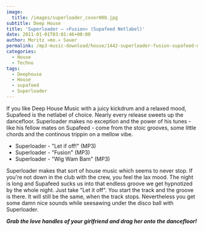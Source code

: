 ```yaml
---
image:
  title: /images/superloader_cover008.jpg
subtitle: Deep House
title: 'Superloader – »Fusion« (Supafeed Netlabel)'
date: 2011-01-01T03:01:46+00:00
author: Moritz »mo.« Sauer
permalink: /mp3-music-download/house/1442-superloader-fusion-supafeed-netlabel
categories:
  - House
  - Techno
tags:
  - Deephouse
  - House
  - supafeed
  - Superloader
---
```

If you like Deep House Music with a juicy kickdrum and a relaxed mood, Supafeed is the netlabel of choice. Nearly every release sweets up the dancefloor. Superloader makes no exception and the power of his tunes - like his fellow mates on Supafeed - come from the stoic grooves, some little chords and the continous trippin on a mellow vibe.

- Superloader - "Let if off!" (MP3)
- Superloader - "Fusion" (MP3)
- Superloader - "Wig Wam Bam" (MP3)

Superloader makes that sort of house music which seems to never stop. If you're not down in the club with the crew, you feel the lax mood. The night is long and Supafeed sucks us into that endless groove we get hypnotized by the whole night. Just take "Let it off". You start the track and the groove is there. It will still be the same, when the track stops. Nevertheless you get some damn nice sounds while seesawing under the disco ball with Superloader.

_**Grab the love handles of your girlfriend and drag her onto the dancefloor!**_

